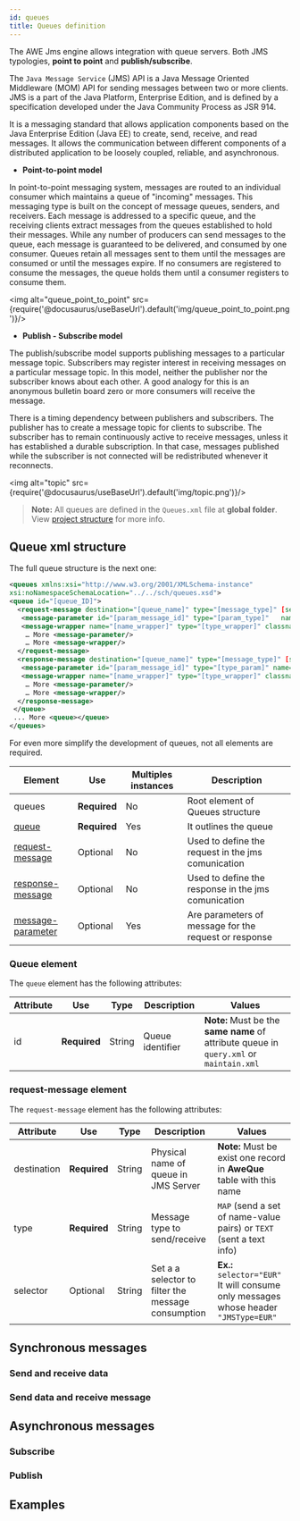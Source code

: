 ```yaml
---
id: queues
title: Queues definition
---
```


The AWE Jms engine allows integration with queue servers. Both JMS typologies, **point to point** and **publish/subscribe**.

The `Java Message Service` (JMS) API is a Java Message Oriented Middleware (MOM) API for sending messages between two or more clients. JMS is a part of the Java Platform, Enterprise Edition, and is defined by a specification developed under the Java Community Process as JSR 914. 

It is a messaging standard that allows application components based on the Java Enterprise Edition (Java EE) to create, send, receive, and read messages. It allows the communication between different components of a distributed application to be loosely coupled, reliable, and asynchronous.

* **Point-to-point model**

In point-to-point messaging system, messages are routed to an individual consumer which maintains a queue of "incoming" messages. This messaging type is built on the concept of message queues, senders, and receivers. Each message is addressed to a specific queue, and the receiving clients extract messages from the queues established to hold their messages. While any number of producers can send messages to the queue, each message is guaranteed to be delivered, and consumed by one consumer. Queues retain all messages sent to them until the messages are consumed or until the messages expire. If no consumers are registered to consume the messages, the queue holds them until a consumer registers to consume them.

<img alt="queue_point_to_point" src={require('@docusaurus/useBaseUrl').default('img/queue_point_to_point.png')}/>

* **Publish - Subscribe model**

The publish/subscribe model supports publishing messages to a particular message topic. Subscribers may register interest in receiving messages on a particular message topic. In this model, neither the publisher nor the subscriber knows about each other. A good analogy for this is an anonymous bulletin board zero or more consumers will receive the message.

There is a timing dependency between publishers and subscribers. The publisher has to create a message topic for clients to subscribe. The subscriber has to remain continuously active to receive messages, unless it has established a durable subscription. In that case, messages published while the subscriber is not connected will be redistributed whenever it reconnects.

<img alt="topic" src={require('@docusaurus/useBaseUrl').default('img/topic.png')}/>


> **Note:** All queues  are defined in the `Queues.xml` file at **global folder**. View [project structure](../guides/project-structure.md#global-folder)  for more info.


## **Queue xml structure**

The full queue structure is the next one:

```xml
<queues xmlns:xsi="http://www.w3.org/2001/XMLSchema-instance"
xsi:noNamespaceSchemaLocation="../../sch/queues.xsd">
<queue id="[queue_ID]">
  <request-message destination="[queue_name]" type="[message_type]" [selector="[selector]" separator="[separator_char]" timeout="[timeOut]"]>
   <message-parameter id="[param_message_id]" type="[param_type]"   name="[param_name]" [list="[list]" value="[static_value]"] />
   <message-wrapper name="[name_wrapper]" type="[type_wrapper]" classname="[classname]" />
	… More <message-parameter/>
	… More <message-wrapper/>
  </request-message>
  <response-message destination="[queue_name]" type="[message_type]" [selector="[selector]" separator="[separator_char]" timeout="[timeOut]"]>
   <message-parameter id="[param_message_id]" type="[type_param]" name="[param_name]" [list="[list]" value="[static_value]"] />
   <message-wrapper name="[name_wrapper]" type="[type_wrapper]" classname="[classname]" />
	… More <message-parameter/>
	… More <message-wrapper/>
  </response-message>
 </queue>
 ... More <queue></queue>
</queues>
```

For even more simplify the development of queues, not all elements are required.


| Element     | Use      | Multiples instances    | Description                                        |
| ----------- | ---------|------------------------|----------------------------------------------------|
| queues | **Required**| No  | Root element of Queues structure  |
| [queue](#queue-element) |  **Required**| Yes | It outlines the queue |
| [request-message](#request-message-element) |  Optional | No | Used to define the request in the jms comunication |
| [response-message](#response-message-element) |  Optional | No | Used to define the response in the jms comunication |
| [message-parameter](#message-parameter-element) |  Optional | Yes | Are parameters of message for the request or response |

### Queue element

The `queue` element has the following attributes:

| Attribute   | Use      | Type      |  Description                    |   Values                                           |
| ----------- | ---------|-----------|---------------------------------|----------------------------------------------------|
| id | **Required** | String | Queue identifier          | **Note:** Must be the **same name** of attribute queue in `query.xml` or `maintain.xml`|

### request-message element

The `request-message` element has the following attributes:

| Attribute   | Use      | Type      |  Description                    |   Values                                           |
| ----------- | ---------|-----------|---------------------------------|----------------------------------------------------|
| destination | **Required** | String | Physical name of queue in JMS Server | **Note:**  Must be exist one record in **AweQue** table with this name|
| type | **Required** | String | Message type to send/receive | `MAP` (send a set of name-value pairs) or `TEXT` (sent a text info)    |
| selector | Optional | String | Set a a selector to filter the message consumption | **Ex.:** `selector="EUR"` It will consume only messages whose header `"JMSType=EUR"`    |

## **Synchronous messages**

### **Send and receive data**

### **Send data and receive message**

## **Asynchronous messages**

### **Subscribe**

### **Publish**

## Examples